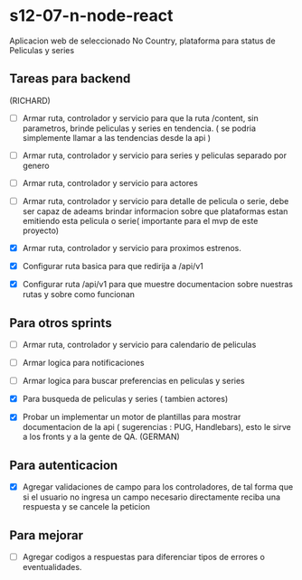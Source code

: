 # s12-07-n-node-react
Aplicacion web de seleccionado No Country, plataforma para status de Peliculas y series

## Tareas para backend

(RICHARD)
- [ ] Armar ruta, controlador y servicio para que la ruta /content, sin parametros, brinde peliculas y series en tendencia. ( se podria simplemente llamar a las tendencias desde la api )
- [ ] Armar ruta, controlador y servicio para series y peliculas separado por genero
- [ ] Armar ruta, controlador y servicio para actores
- [ ] Armar ruta, controlador y servicio para detalle de pelicula o serie, debe ser capaz de adeams brindar informacion sobre que plataformas estan emitiendo esta pelicula o serie( importante para el mvp de este proyecto)
- [X] Armar ruta, controlador y servicio para proximos estrenos.
- [X] Configurar ruta basica para que redirija a /api/v1
- [X] Configurar ruta /api/v1 para que muestre documentacion sobre nuestras rutas y sobre como funcionan



## Para otros sprints

- [ ] Armar ruta, controlador y servicio para calendario de peliculas
- [ ] Armar logica para notificaciones
- [ ] Armar logica para buscar preferencias en peliculas y series
- [X] Para busqueda de peliculas y series ( tambien actores)
- [X] Probar un implementar un motor de plantillas para mostrar documentacion de la api ( sugerencias : PUG, Handlebars), esto le sirve a los fronts y a la gente de QA. (GERMAN)


## Para autenticacion 
- [X] Agregar validaciones de campo para los controladores, de tal forma que si el usuario no ingresa un campo necesario directamente reciba una respuesta y se cancele la peticion

## Para mejorar
- [ ] Agregar codigos a respuestas para diferenciar tipos de errores o eventualidades.



